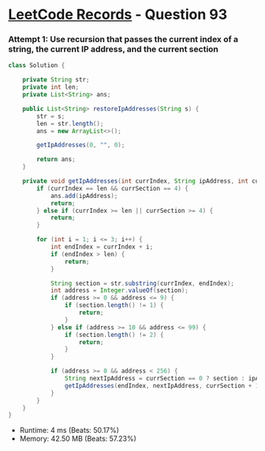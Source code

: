 # [LeetCode Records](../../README.md) - Question 93 

### Attempt 1: Use recursion that passes the current index of a string, the current IP address, and the current section
```java
class Solution {

    private String str;
    private int len;
    private List<String> ans;

    public List<String> restoreIpAddresses(String s) {
        str = s;
        len = str.length();
        ans = new ArrayList<>();

        getIpAddresses(0, "", 0);

        return ans;
    }

    private void getIpAddresses(int currIndex, String ipAddress, int currSection) {
        if (currIndex == len && currSection == 4) {
            ans.add(ipAddress);
            return;
        } else if (currIndex >= len || currSection >= 4) {
            return;
        }

        for (int i = 1; i <= 3; i++) {
            int endIndex = currIndex + i;
            if (endIndex > len) {
                return;
            }

            String section = str.substring(currIndex, endIndex);
            int address = Integer.valueOf(section);
            if (address >= 0 && address <= 9) {
                if (section.length() != 1) {
                    return;
                }
            } else if (address >= 10 && address <= 99) {
                if (section.length() != 2) {
                    return;
                }
            }

            if (address >= 0 && address < 256) {
                String nextIpAddress = currSection == 0 ? section : ipAddress + "." + section;
                getIpAddresses(endIndex, nextIpAddress, currSection + 1);
            }
        }
    }
}
```
- Runtime: 4 ms (Beats: 50.17%)
- Memory: 42.50 MB (Beats: 57.23%)

<br>
